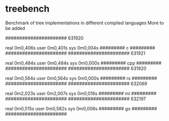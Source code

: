 # treebench
Benchmark of tree implementations in different compiled languages
More to be added

######################
631920

real    0m0,406s
user    0m0,401s
sys     0m0,004s
######### c #########
######################
######################
631921

real    0m0,484s
user    0m0,484s
sys     0m0,000s
######### cpp #########
######################
######################
631920

real    0m0,564s
user    0m0,564s
sys     0m0,000s
######### rs #########
######################
######################
632069

real    0m2,023s
user    0m2,007s
sys     0m0,016s
######### ml #########
######################
######################
632197

real    0m0,515s
user    0m0,582s
sys     0m0,008s
######### go #########
######################